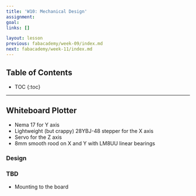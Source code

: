 ```yaml
---
title: 'W10: Mechanical Design'
assignment:
goal:
links: []

layout: lesson
previous: fabacademy/week-09/index.md
next: fabacademy/week-11/index.md
---
```


## Table of Contents

* TOC
{:toc}

---

## Whiteboard Plotter

- Nema 17 for Y axis
- Lightweight (but crappy) 28YBJ-48 stepper for the X axis
- Servo for the Z axis
- 8mm smooth rood on X and Y with LM8UU linear bearings

### Design

<zoom src="01-screenshot-openscad.png"></zoom>

### TBD

- Mounting to the board
